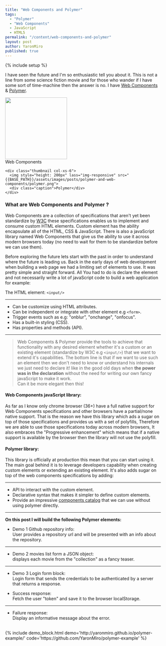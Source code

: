 ```yaml
---
title: "Web Components and Polymer"
tags:
  - "Polymer"
  - "Web Components"
  - JavaScript
  - HTML5
permalink: "/content/web-components-and-polymer"
layout: post
author: YaronMiro
published: true
---
```


{% include setup %}

I have seen the future and I'm so enthusiastic tell you about it. This is not a line from some science fiction movie and for those who wander if I have some sort of time-machine then the answer is no. I have [Web Components](http://webcomponents.org/) & [Polymer](https://www.polymer-project.org/1.0/).

<div class="row">
	<div class="thumbnail col-xs-6">
	  <img  style="height: 200px" class="img-responsive" src="{{BASE_PATH}}/assets/images/posts/polymer-and-web-components/web-components.svg">
	  <div class="caption">Web Components</div>
	</div>

	<div class="thumbnail col-xs-6">
	  <img style="height: 200px" lass="img-responsive" src="{{BASE_PATH}}/assets/images/posts/polymer-and-web-components/polymer.png">
	  <div class="caption">Polymer</div>
	</div>
</div>

<!-- more -->

### What are Web Components and Polymer ?
Web Components are a collection of specifications that aren't yet been standardize by [W3C](http://www.w3.org/Consortium/facts.html) these specifications enables us to implement and consume custom HTML elements. Custom element has the ability encapsulate all of the HTML, CSS & JavaScript. There is also a javaScript library named Web Components that give us the ability to use it across modern browsers today (no need to wait for them to be standardize before we can use them).

Before exploring the future lets start with the past in order to understand where the future is leading us. Back in the early days of web development when building a web page we had a limiting set of elements to use. It was pretty simple and straight forward. All You had to do is declare the element and not necessarily write a lot of javaScript code to build a web application for example:  

The HTML element: `<input/>`

------

* Can be customize using HTML attributes.
* Can be independent or integrate with other element e.g `<form>`.
* Trigger events such as e.g: "onblur", "onchange", "onfocus".
* Has a built-in styling (CSS).
* Has properties and methods (API).

------

> Web Components & Polymer provide the tools to achieve that functionality with any desired element whether it's a custom or an existing element (standardize by W3C e.g `<input/>`) that we want to extend it's capabilities. The bottom line is that if we want to use such an element then we don't need to know or understand his internals we just need to declare it! like in the good old days when **the power was in the declaration** without the need for writing our own fancy javaScript to make it work.   
Can it be more elegant then this!


#### Web Components javaScript library:
As far as I know only chrome browser (36+) have a full native support for Web Components specifications and other browsers have a partial/none native support. That is the reason we have this library which ads a sugar on top of those specifications and provides us with a set of polyfills, Therefore we are able to use those specifications today across modern browsers, It also embraces the "Progressive enhancement" which means that if a native support is available by the browser then the library will not use the polyfill.

#### Polymer library:
This library is officially at production this mean that you can start using it.
The main goal behind it is to leverage developers capability when creating custom elements or extending an existing element.
It's also adds sugar on top of the web components specifications by adding:

------

* API to interact with the custom element.
* Declarative syntax that makes it simpler to define custom elements.
* Provide an impressive [components catalog](https://elements.polymer-project.org) that we can use without using polymer directly.

------

**On this post I will build the following Polymer elements:**


* Demo 1 Github repository info:    
  User provides a repository url and will be presented with an info about the repository.

------

* Demo 2 movies list form a JSON object:   
  displays each movie from the "collection" as a fancy teaser.

------

* Demo 3 Login form block:   
  Login form that sends the credentials to be authenticated by a server that returns a response.


 * Success response:   
   Fetch the user "token" and save it to the browser localStorage.

 ------

 * Failure response:   
   Display an informative message about the error.


 </br>
{% include demo_block.html demo='http://yaronmiro.github.io/polymer-example/' code='https://github.com/YaronMiro/polymer-example' %}



